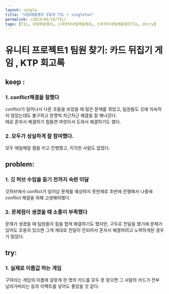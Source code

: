 ```yaml
---
layout: single
title: "내일배움캠프 5일차 TIL + singleton"
permalink: /2024/04/19/TIL/
tags: [TIL, 내일배움캠프, 스파르타내일배움캠프, 스파르타내일배움캠프TIL, Unity]
---
```


# 유니티 프로젝트1 팀원 찾기: 카드 뒤집기 게임 , KTP 회고록
## keep : 
  ### 1. conflict해결을 잘했다
  conflict가 일어나서 다른 조들을 보았을 때 많은 문제를 겪었고, 팀원들도 깃에 익숙하지
    않았는데도 불구하고 한명씩 차근차근 해결을 잘 해나갔다.<br>
    때로 혼자서 해결하기 힘들면 여럿이서 도와서 해결하기도 했다.
  ### 2. 모두가 성실하게 잘 참여했다.
  모두 매일매일 캠을 키고 진행했고, 지각한 사람도 없었다.
## problem: 
  ### 1. 깃 허브 수업을 듣기 전까지 숙련 미달
  깃허브에서 conflict가 일어날 문제를 예상하지 못한채로 초반에 진행해서 나중에 conflict 해결을 위해 고생해야했다.
  ### 2. 문제점이 생겼을 때 소통이 부족했다
  문제가 생겼을 때 팀원들이 힘을 합쳐 해결하기도 했지만, 구두로 전달을 했기에 문제가 있어도 조용히 있으면 그게 제대로 전달이 안되어서 혼자서 해결하려고 노력하게된 경우가 많았다.
## try: 
  ### 1. 실제로 이름값 하는 게임
  구하라는 게임의 이름에 걸맞게 한 명의 카드를 모두 못 찾으면 그 사람의 카드가 전부 날라가버리는 등의 이펙트를 넣어도 좋았을 것 같다.
